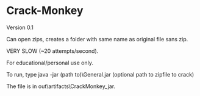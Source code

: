 Crack-Monkey
============

Version 0.1

Can open zips, creates a folder with same name as original file sans zip.

VERY SLOW (~20 attempts/second).

For educational/personal use only.

To run, type java -jar (path to)\General.jar (optional path to zipfile to crack)

The file is in out\artifacts\CrackMonkey_jar.
